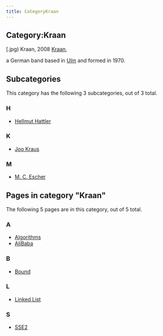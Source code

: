 ```yaml
---
title: CategoryKraan
---
```

## Category:Kraan



\[.jpg) Kraan, 2008
[Kraan](https://en.wikipedia.org/wiki/Kraan),

a German band based in [Ulm](https://en.wikipedia.org/wiki/Ulm) and formed in 1970.

## Subcategories

This category has the following 3 subcategories, out of 3 total.

### H

- [Hellmut Hattler](Category:Hellmut_Hattler "Category:Hellmut Hattler")

### K

- [Joo Kraus](Category:Joo_Kraus "Category:Joo Kraus")

### M

- [M. C. Escher](Category:M._C._Escher "Category:M. C. Escher")

## Pages in category "Kraan"

The following 5 pages are in this category, out of 5 total.

### A

- [Algorithms](Algorithms "Algorithms")
- [AliBaba](AliBaba "AliBaba")

### B

- [Bound](Bound "Bound")

### L

- [Linked List](Linked_List "Linked List")

### S

- [SSE2](SSE2 "SSE2")


